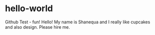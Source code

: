 # hello-world
Github Test - fun!
Hello! My name is Shanequa and I really like cupcakes and also design. Please hire me.
